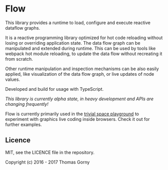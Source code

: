 # Flow

This library provides a runtime to load, configure and execute reactive dataflow graphs.

It is a reactive programming library optimized for hot code reloading without losing or overriding application state.
The data flow graph can be manipulated and extended during runtime. This can be used by tools like webpack hot module reloading, to update the data flow without recreating it from scratch.

Other runtime manipulation and inspection mechanisms can be also easily applied, like visualization of the data flow graph, or live updates of node values.

Developed and build for usage with TypeScript.

*This library is currently alpha state, in heavy development and APIs are changing frequently!*

Flow is currently primarily used in the [trivial space playground](https://github.com/trivial-space/playground) to experiment with graphics live coding inside browsers. Check it out for further examples.


## Licence

MIT, see the LICENCE file in the repository.

Copyright (c) 2016 - 2017 Thomas Gorny
